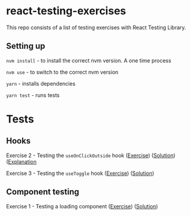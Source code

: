 # react-testing-exercises

This repo consists of a list of testing exercises with React Testing Library.

## Setting up

`nvm install` - to install the correct nvm version. A one time process

`nvm use` - to switch to the correct nvm version

`yarn` - installs dependencies

`yarn test` - runs tests

# Tests

## Hooks

Exercise 2 - Testing the `useOnClickOutside` hook ([Exercise](https://github.com/C-likethis123/react-testing-exercises/blob/main/src/hooks/useOnClickOutside.tsx)) ([Solution](https://github.com/C-likethis123/react-testing-exercises/blob/main/src/hooks/useOnClickOutside.test.js)) ([Explanation](https://github.com/C-likethis123/react-testing-exercises/blob/main/src/hooks/useOnClickOutside.md)

Exercise 3 - Testing the `useToggle` hook ([Exercise](https://github.com/C-likethis123/react-testing-exercises/blob/main/src/hooks/useToggle.tsx)) ([Solution](https://github.com/C-likethis123/react-testing-exercises/blob/main/src/hooks/useToggle.test.js))

## Component testing

Exercise 1 - Testing a loading component ([Exercise](https://github.com/C-likethis123/react-testing-exercises/blob/main/src/components/Loading.tsx)) ([Solution](https://github.com/C-likethis123/react-testing-exercises/blob/main/src/components/Loading.test.js))


